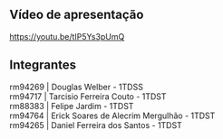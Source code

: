## Vídeo de apresentação
https://youtu.be/tIP5Ys3pUmQ

## Integrantes
rm94269 | Douglas Welber - 1TDSS <br/>
rm94717 | Tarcisio Ferreira Couto - 1TDST<br/>
rm88383 | Felipe Jardim - 1TDST<br/>
rm94764 | Erick Soares de Alecrim Mergulhão - 1TDST<br/>
rm94265 | Daniel Ferreira dos Santos - 1TDST <br/>
